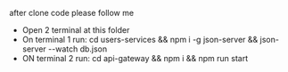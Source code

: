 after clone code please follow me
- Open 2 terminal at this folder
- On terminal 1 run: cd users-services && npm i -g json-server && json-server --watch db.json
- ON terminal 2 run: cd api-gateway && npm i && npm run start
